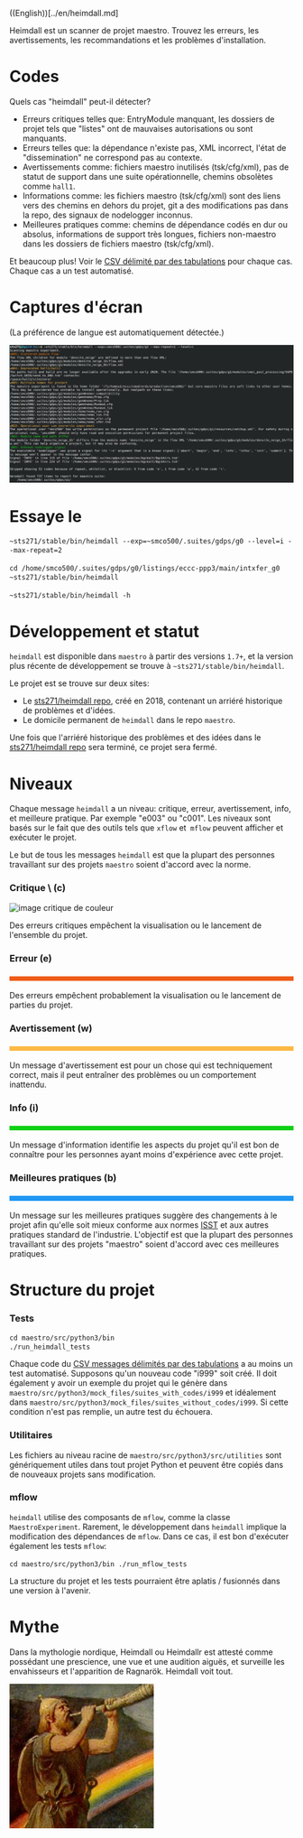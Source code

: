 ((English))[../en/heimdall.md]

Heimdall est un scanner de projet maestro. Trouvez les erreurs, les avertissements, les recommandations et les problèmes d'installation.

# Codes

Quels cas "heimdall" peut-il détecter?

* Erreurs critiques telles que: EntryModule manquant, les dossiers de projet tels que "listes" ont de mauvaises autorisations ou sont manquants.
* Erreurs telles que: la dépendance n'existe pas, XML incorrect, l'état de "dissemination" ne correspond pas au contexte.
* Avertissements comme: fichiers maestro inutilisés (tsk/cfg/xml), pas de statut de support dans une suite opérationnelle, chemins obsolètes comme `hall1`.
* Informations comme: les fichiers maestro (tsk/cfg/xml) sont des liens vers des chemins en dehors du projet, git a des modifications pas dans la repo, des signaux de nodelogger inconnus.
* Meilleures pratiques comme: chemins de dépendance codés en dur ou absolus, informations de support très longues, fichiers non-maestro dans les dossiers de fichiers maestro (tsk/cfg/xml).

Et beaucoup plus! Voir le [CSV délimité par des tabulations](csv/message_codes.csv) pour chaque cas. Chaque cas a un test automatisé.

# Captures d'écran

(La préférence de langue est automatiquement détectée.)

![heimdall screenshot](/src/python3/screenshots/heimdall1.png)

# Essaye le

```
~sts271/stable/bin/heimdall --exp=~smco500/.suites/gdps/g0 --level=i --max-repeat=2

cd /home/smco500/.suites/gdps/g0/listings/eccc-ppp3/main/intxfer_g0
~sts271/stable/bin/heimdall

~sts271/stable/bin/heimdall -h
```

# Développement et statut

`heimdall` est disponible dans `maestro` à partir des versions `1.7+`, et la version plus récente de développement se trouve à `~sts271/stable/bin/heimdall`.

Le projet est se trouve sur deux sites:

* Le [sts271/heimdall repo](https://gitlab.science.gc.ca/sts271/heimdall/issues), créé en 2018, contenant un arriéré historique de problèmes et d'idées.
* Le domicile permanent de `heimdall` dans le repo `maestro`.

Une fois que l'arriéré historique des problèmes et des idées dans le [sts271/heimdall repo](https://gitlab.science.gc.ca/sts271/heimdall/issues) sera terminé, ce projet sera fermé.

# Niveaux

Chaque message `heimdall` a un niveau: critique, erreur, avertissement, info, et meilleure pratique. Par exemple "e003" ou "c001". Les niveaux sont basés sur le fait que des outils tels que `xflow` et` mflow` peuvent afficher et exécuter le projet.

Le but de tous les messages `heimdall` est que la plupart des personnes travaillant sur des projets `maestro` soient d'accord avec la norme.

### Critique \ (c)

![image critique de couleur](/src/python3/doc/couleur-critique.png)

Des erreurs critiques empêchent la visualisation ou le lancement de l'ensemble du projet.

### Erreur (e)

![image d'erreur de couleur](/src/python3/doc/color-error.png)

Des erreurs empêchent probablement la visualisation ou le lancement de parties du projet.

### Avertissement (w)

![image d'avertissement de couleur](/src/python3/doc/color-warning.png)

Un message d'avertissement est pour un chose qui est techniquement correct, mais il peut entraîner des problèmes ou un comportement inattendu.

### Info (i)

![image info couleur](/src/python3/doc/color-info.png)

Un message d'information identifie les aspects du projet qu'il est bon de connaître pour les personnes ayant moins d'expérience avec cette projet.

### Meilleures pratiques (b)

![image des meilleures pratiques couleur](/src/python3/doc/color-best-practice.png)

Un message sur les meilleures pratiques suggère des changements à le projet afin qu'elle soit mieux conforme aux normes [ISST](https://wiki.cmc.ec.gc.ca/wiki/ISST) et aux autres pratiques standard de l'industrie. L'objectif est que la plupart des personnes travaillant sur des projets "maestro" soient d'accord avec ces meilleures pratiques.

# Structure du projet

### Tests

```
cd maestro/src/python3/bin
./run_heimdall_tests
```

Chaque code du [CSV messages délimités par des tabulations](csv/message_codes.csv) a au moins un test automatisé. Supposons qu'un nouveau code "i999" soit créé. Il doit également y avoir un exemple du projet qui le génère dans `maestro/src/python3/mock_files/suites_with_codes/i999` et idéalement dans `maestro/src/python3/mock_files/suites_without_codes/i999`. Si cette condition n'est pas remplie, un autre test du échouera.

### Utilitaires

Les fichiers au niveau racine de `maestro/src/python3/src/utilities` sont génériquement utiles dans tout projet Python et peuvent être copiés dans de nouveaux projets sans modification.

### mflow

`heimdall` utilise des composants de `mflow`, comme la classe `MaestroExperiment`. Rarement, le développement dans `heimdall` implique la modification des dépendances de `mflow`. Dans ce cas, il est bon d'exécuter également les tests `mflow`:

``
cd maestro/src/python3/bin
./run_mflow_tests
``

La structure du projet et les tests pourraient être aplatis / fusionnés dans une version à l'avenir.

# Mythe

Dans la mythologie nordique, Heimdall ou Heimdallr est attesté comme possédant une prescience, une vue et une audition aiguës, et surveille les envahisseurs et l'apparition de Ragnarök. Heimdall voit tout.

![avatar heimdall](/src/python3/screenshots/heimdall-avatar.jpg)
